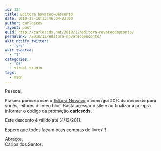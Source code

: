 ```yaml
---
id: 324
title: Editora Novatec–Desconto!
date: 2010-12-10T13:46:04-03:00
author: carloscds
layout: post
guid: http://carloscds.net/2010/12/editora-novatecdesconto/
permalink: /2010/12/editora-novatecdesconto/
aktt_notify_twitter:
  - 'yes'
aktt_tweeted:
  - "1"
categories:
  - 'C#'
  - Visual Studio
tags:
  - msdn
---
```

Pessoal,

Fiz uma parceria com a <a href="http://www.novatec.com.br/" target="_blank">Editora Novatec</a> e consegui 20% de desconto para vocês, leitores do meu blog. Basta acessar o site e ao finalizar a compra informar o código da promoção **carloscds**.

Este desconto é válido até 31/12/2011.

Espero que todos façam boas compras de livros!!!

Abraços,  
Carlos dos Santos.